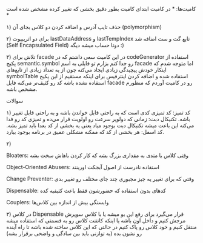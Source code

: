 
کامیت‌ها: * در کامیت ابتدای کامیت بطور دقیق بخشی که تغییر کرده مشخص شده است *

۱) حذف تایپ آدرس و اضافه کردن دو کلاس بجای آن (polymorphism)

۲) برای دو اتریبیوت lastDataAddress و lastTempIndex تابع گت و ست اضافه شد (Self Encapsulated Field) دوتا حساب میشه دیگه :)

۳) تلاش برای facade در این کامیت سعی داشتم که در codeGenerator استفاده از پکیج semantic.symbol رو جدا کنم بزارم تو فایلی به اسم facade اما متوجه شدم که اینکار خودش پیچیدگی زیادی ایجاد می‌کنه چون از یه تعداد زیادی از تابع‌های symbolTable استفاده شده و اضافه کردن اینترفیس برای اینکه مستقیم از این پکیج استفاده نشده باشه کد رو کثیف‌تر می‌کنه فایل facade رو در کامیت آوردم که منظورم مشخص باشه.


سوالات

۱)
کد تمیز: کد تمیزی کدی است که به راحتی قابل خواندن باشه و به راحتی قابل تغییر باشه.
تکنیکال دبت: زمانی که دولوپر سرعت رو اولویت قرار می‌ده و تمیزی کد رو فدا می‌کنه این باعث میشه تکنیکال دبت بوجود میاد یعنی یه بخشی از کد بعدا باید تمیز بشه.
کد اسمل: هر بخشی از کد که ممکنه مشکلی عمیق در برنامه بوجود بیارد.

۲)

Bloaters: وقتی کلاس یا متدی به مقداری بزرگ بشه که کار کردن باهاش سخت بشه

Object-Oriented Abusers: استفاده نادرست از اصول آبجکت اورینتد 

Change Preventer: وقتی که برای تغییر یه چیز مجبوری چند جای مختلف رو تغییر بدی

Dispensable: کد‌های بدون استفاده که حضورشون فقط باعث کثیفیه کده

Couplers: وابستگی بیش از اندازه بین کلاس‌ها


۳)
در کلاس Dispensable قرار می‌گیرد
برای رفع این بو میشه یا با کلاس سوپرش مرجش کنیم و داخل اون باشه یا اینکه کانتنت کلاس رو به قسمتی که استفاده میشه منتقل کنیم و خود کلاس رو پاک کنیم
در حالتی که این کلاس ساخته شده باشه تا راه آینده رو نشون بده (یه توازنی باید بین سادگی و واضحی برقرار بشه)

